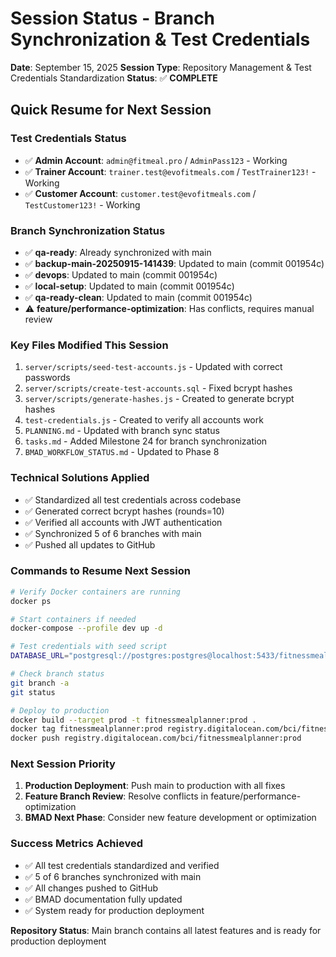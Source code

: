 # Session Status - Branch Synchronization & Test Credentials
**Date**: September 15, 2025
**Session Type**: Repository Management & Test Credentials Standardization
**Status**: ✅ **COMPLETE**

## Quick Resume for Next Session

### Test Credentials Status
- ✅ **Admin Account**: `admin@fitmeal.pro` / `AdminPass123` - Working
- ✅ **Trainer Account**: `trainer.test@evofitmeals.com` / `TestTrainer123!` - Working
- ✅ **Customer Account**: `customer.test@evofitmeals.com` / `TestCustomer123!` - Working

### Branch Synchronization Status
- ✅ **qa-ready**: Already synchronized with main
- ✅ **backup-main-20250915-141439**: Updated to main (commit 001954c)
- ✅ **devops**: Updated to main (commit 001954c)
- ✅ **local-setup**: Updated to main (commit 001954c)
- ✅ **qa-ready-clean**: Updated to main (commit 001954c)
- ⚠️ **feature/performance-optimization**: Has conflicts, requires manual review

### Key Files Modified This Session
1. `server/scripts/seed-test-accounts.js` - Updated with correct passwords
2. `server/scripts/create-test-accounts.sql` - Fixed bcrypt hashes
3. `server/scripts/generate-hashes.js` - Created to generate bcrypt hashes
4. `test-credentials.js` - Created to verify all accounts work
5. `PLANNING.md` - Updated with branch sync status
6. `tasks.md` - Added Milestone 24 for branch synchronization
7. `BMAD_WORKFLOW_STATUS.md` - Updated to Phase 8

### Technical Solutions Applied
- ✅ Standardized all test credentials across codebase
- ✅ Generated correct bcrypt hashes (rounds=10)
- ✅ Verified all accounts with JWT authentication
- ✅ Synchronized 5 of 6 branches with main
- ✅ Pushed all updates to GitHub

### Commands to Resume Next Session
```bash
# Verify Docker containers are running
docker ps

# Start containers if needed
docker-compose --profile dev up -d

# Test credentials with seed script
DATABASE_URL="postgresql://postgres:postgres@localhost:5433/fitnessmealplanner" npm run seed:test-accounts

# Check branch status
git branch -a
git status

# Deploy to production
docker build --target prod -t fitnessmealplanner:prod .
docker tag fitnessmealplanner:prod registry.digitalocean.com/bci/fitnessmealplanner:prod
docker push registry.digitalocean.com/bci/fitnessmealplanner:prod
```

### Next Session Priority
1. **Production Deployment**: Push main to production with all fixes
2. **Feature Branch Review**: Resolve conflicts in feature/performance-optimization
3. **BMAD Next Phase**: Consider new feature development or optimization

### Success Metrics Achieved
- ✅ All test credentials standardized and verified
- ✅ 5 of 6 branches synchronized with main
- ✅ All changes pushed to GitHub
- ✅ BMAD documentation fully updated
- ✅ System ready for production deployment

**Repository Status**: Main branch contains all latest features and is ready for production deployment